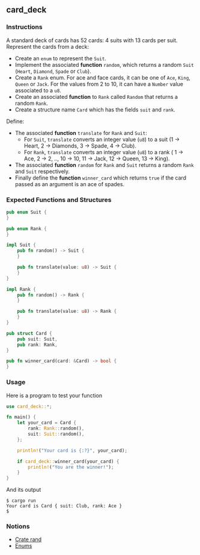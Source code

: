 ## card_deck

### Instructions

A standard deck of cards has 52 cards: 4 suits with 13 cards per suit.
Represent the cards from a deck:

- Create an `enum` to represent the `Suit`.
- Implement the associated **function** `random`, which returns a random `Suit` (`Heart`, `Diamond`, `Spade` or `Club`).
- Create a `Rank` enum. For ace and face cards, it can be one of `Ace`, `King`, `Queen` or `Jack`. For the values from 2 to 10, it can have a `Number` value associated to a `u8`.
- Create an associated **function** to `Rank` called `Random` that returns a random `Rank`.
- Create a structure name `Card` which has the fields `suit` and `rank`.

Define:

- The associated **function** `translate` for `Rank` and `Suit`:
  - For `Suit`, `translate` converts an integer value (`u8`) to a suit (1 -> Heart, 2 -> Diamonds, 3 -> Spade, 4 -> Club).
  - For `Rank`, `translate` converts an integer value (`u8`) to a rank ( 1 -> Ace, 2 -> 2, .., 10 -> 10, 11 -> Jack, 12 -> Queen, 13 -> King).
- The associated **function** `random` for `Rank` and `Suit` returns a random `Rank` and `Suit` respectively.
- Finally define the **function** `winner_card` which returns `true` if the card passed as an argument is an ace of spades.

### Expected Functions and Structures

```rust
pub enum Suit {
}

pub enum Rank {
}

impl Suit {
    pub fn random() -> Suit {
    }

    pub fn translate(value: u8) -> Suit {
    }
}

impl Rank {
    pub fn random() -> Rank {
    }

    pub fn translate(value: u8) -> Rank {
    }
}

pub struct Card {
    pub suit: Suit,
    pub rank: Rank,
}

pub fn winner_card(card: &Card) -> bool {
}
```

### Usage

Here is a program to test your function

```rust
use card_deck::*;

fn main() {
    let your_card = Card {
        rank: Rank::random(),
        suit: Suit::random(),
    };

    println!("Your card is {:?}", your_card);

    if card_deck::winner_card(your_card) {
        println!("You are the winner!");
    }
}
```

And its output

```console
$ cargo run
Your card is Card { suit: Club, rank: Ace }
$
```

### Notions

- [Crate rand](https://docs.rs/rand/latest/rand/)
- [Enums](https://doc.rust-lang.org/book/ch06-00-enums.html)
